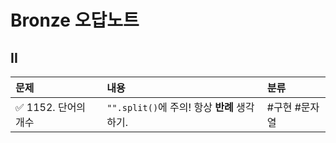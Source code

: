 # Bronze 오답노트

## II

| 문제                 | 내용                                         | 분류          |
| :------------------- | :------------------------------------------- | :------------ |
| ✅ 1152. 단어의 개수 | `"".split()`에 주의! 항상 **반례** 생각하기. | #구현 #문자열 |
